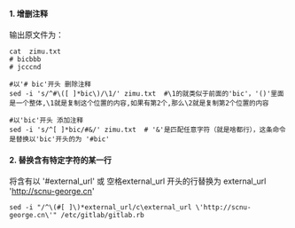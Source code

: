 #### 1. 增删注释   
输出原文件为：
```
cat  zimu.txt
# bicbbb
# jcccnd
```
```
#以'# bic'开头 删除注释
sed -i 's/^#\([ ]*bic\)/\1/' zimu.txt  #\1的就类似于前面的'bic'，'()'里面是一个整体,\1就是复制这个位置的内容,如果有第2个,那么\2就是复制第2个位置的内容

#以'bic'开头 添加注释
sed -i 's/^[ ]*bic/#&/' zimu.txt  # '&'是匹配任意字符（就是啥都行），这条命令是替换以'bic'开头的为 '#bic'
```

#### 2. 替换含有特定字符的某一行
 将含有以 '#external_url' 或 空格external_url 开头的行替换为 external_url 'http://scnu-george.cn'
```
sed -i "/^\(#[ ]\)*external_url/c\external_url \'http://scnu-george.cn\'" /etc/gitlab/gitlab.rb 
```